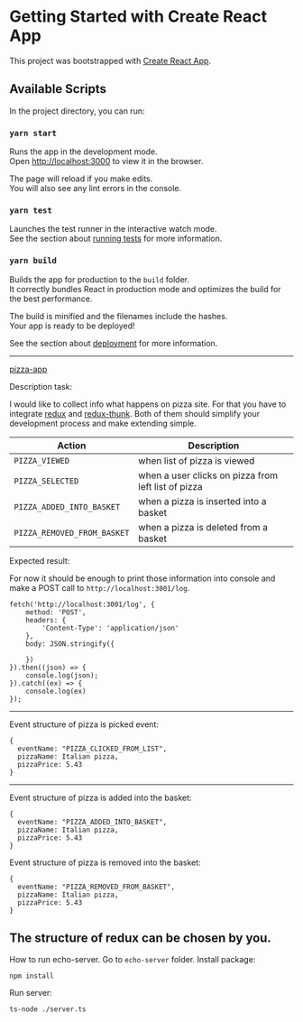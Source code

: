 # Getting Started with Create React App

This project was bootstrapped with [Create React App](https://github.com/facebook/create-react-app).

## Available Scripts

In the project directory, you can run:

### `yarn start`

Runs the app in the development mode.\
Open [http://localhost:3000](http://localhost:3000) to view it in the browser.

The page will reload if you make edits.\
You will also see any lint errors in the console.

### `yarn test`

Launches the test runner in the interactive watch mode.\
See the section about [running tests](https://facebook.github.io/create-react-app/docs/running-tests) for more information.

### `yarn build`

Builds the app for production to the `build` folder.\
It correctly bundles React in production mode and optimizes the build for the best performance.

The build is minified and the filenames include the hashes.\
Your app is ready to be deployed!

See the section about [deployment](https://facebook.github.io/create-react-app/docs/deployment) for more information.

---
[pizza-app](https://github.com/vladislavkovaliov/pizza-apphttps://github.com/vladislavkovaliov/pizza-app)

Description task:

I would like to collect info what happens on pizza site. For that you have to integrate [redux](https://react-redux.js.org/introduction/getting-started) and [redux-thunk](https://github.com/reduxjs/redux-thunk). Both of them should simplify your development process and make extending simple.

| Action | Description |
| ------ |  ------ |
| `PIZZA_VIEWED` | when list of pizza is viewed |
| `PIZZA_SELECTED` | when a user clicks on pizza from left list of pizza |
| `PIZZA_ADDED_INTO_BASKET` | when a pizza is inserted into a basket |
| `PIZZA_REMOVED_FROM_BASKET` | when a pizza is deleted from a basket |
 
Expected result: 

For now it should be enough to print those information into console and make a POST call to `http://localhost:3001/log`.
```
fetch('http://localhost:3001/log', {
    method: 'POST',
    headers: {
        'Content-Type': 'application/json'
    },
    body: JSON.stringify({

    })
}).then((json) => {
    console.log(json);
}).catch((ex) => {
    console.log(ex)
});
```

---
Event structure of pizza is picked event:
```
{
  eventName: "PIZZA_CLICKED_FROM_LIST",
  pizzaName: Italian pizza,
  pizzaPrice: 5.43
}
```
---
Event structure of pizza is added into the basket:
```
{
  eventName: "PIZZA_ADDED_INTO_BASKET",
  pizzaName: Italian pizza,
  pizzaPrice: 5.43
}
```
Event structure of pizza is removed into the basket:
```
{
  eventName: "PIZZA_REMOVED_FROM_BASKET",
  pizzaName: Italian pizza,
  pizzaPrice: 5.43
}
```

The structure of redux can be chosen by you.
---
How to run echo-server. Go to `echo-server` folder. Install package:
```
npm install
```
Run server:
```
ts-node ./server.ts
```
